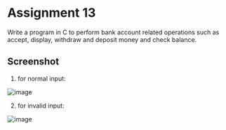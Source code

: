 # Assignment 13

Write a program in C to perform bank account related operations such as accept, display, withdraw and deposit money and check balance.

## Screenshot
1. for normal input:

![image](https://user-images.githubusercontent.com/82442807/146814439-4db8b2ec-7ecc-4711-ba6e-52e6a142c2d0.png)

2. for invalid input: 

![image](https://user-images.githubusercontent.com/82442807/146814536-f5eaed3c-c9cf-475d-bc4f-a9bf555a8ec2.png)




